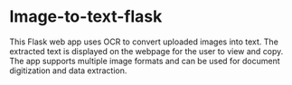# Image-to-text-flask
This Flask web app uses OCR to convert uploaded images into text. The extracted text is displayed on the webpage for the user to view and copy. The app supports multiple image formats and can be used for document digitization and data extraction.
